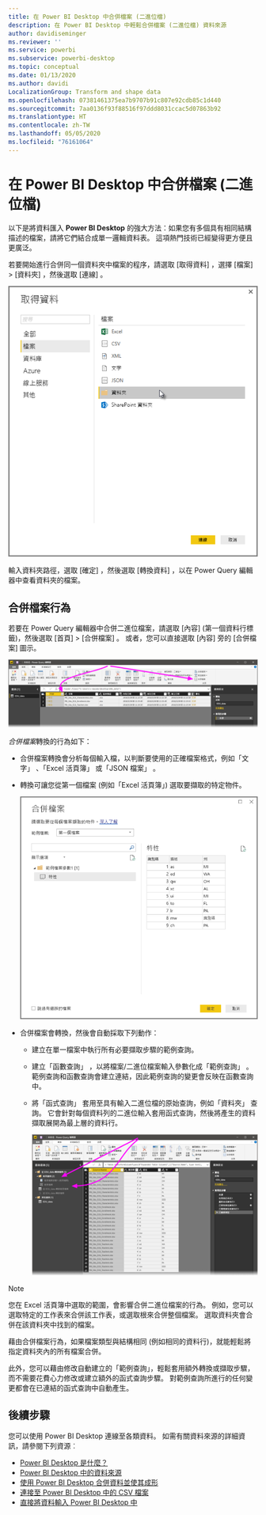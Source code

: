 ```yaml
---
title: 在 Power BI Desktop 中合併檔案 (二進位檔)
description: 在 Power BI Desktop 中輕鬆合併檔案 (二進位檔) 資料來源
author: davidiseminger
ms.reviewer: ''
ms.service: powerbi
ms.subservice: powerbi-desktop
ms.topic: conceptual
ms.date: 01/13/2020
ms.author: davidi
LocalizationGroup: Transform and shape data
ms.openlocfilehash: 07381461375ea7b9707b91c807e92cdb85c1d440
ms.sourcegitcommit: 7aa0136f93f88516f97ddd8031ccac5d07863b92
ms.translationtype: HT
ms.contentlocale: zh-TW
ms.lasthandoff: 05/05/2020
ms.locfileid: "76161064"
---
```

# <a name="combine-files-binaries-in-power-bi-desktop"></a>在 Power BI Desktop 中合併檔案 (二進位檔)

以下是將資料匯入 **Power BI Desktop** 的強大方法：如果您有多個具有相同結構描述的檔案，請將它們結合成單一邏輯資料表。 這項熱門技術已經變得更方便且更廣泛。

若要開始進行合併同一個資料夾中檔案的程序，請選取 [取得資料]  ，選擇 [檔案]   >  [資料夾]  ，然後選取 [連線]  。

![連線到資料夾檔案，[取得資料] 對話方塊，Power BI Desktop](media/desktop-combine-binaries/combine-binaries_1.png)

輸入資料夾路徑，選取 [確定]  ，然後選取 [轉換資料]  ，以在 Power Query 編輯器中查看資料夾的檔案。

## <a name="combine-files-behavior"></a>合併檔案行為

若要在 Power Query 編輯器中合併二進位檔案，請選取 [內容]  (第一個資料行標籤)，然後選取 [首頁]   >  [合併檔案]  。 或者，您可以直接選取 [內容]  旁的 [合併檔案]  圖示。

![合併檔案命令，Power Query 編輯器，Power BI Desktop](media/desktop-combine-binaries/combine-binaries_2a.png)

*合併檔案*轉換的行為如下：

* 合併檔案轉換會分析每個輸入檔，以判斷要使用的正確檔案格式，例如「文字」  、「Excel 活頁簿」  或「JSON 檔案」  。
* 轉換可讓您從第一個檔案 (例如「Excel 活頁簿」) 選取要擷取的特定物件。
  
  ![合併檔案對話方塊，Power Query 編輯器，Power BI Desktop](media/desktop-combine-binaries/combine-binaries_3.png)
* 合併檔案會轉換，然後會自動採取下列動作：
  
  * 建立在單一檔案中執行所有必要擷取步驟的範例查詢。
  * 建立「函數查詢」  ，以將檔案/二進位檔案輸入參數化成「範例查詢」  。 範例查詢和函數查詢會建立連結，因此範例查詢的變更會反映在函數查詢中。
  * 將「函式查詢」  套用至具有輸入二進位檔的原始查詢，例如「資料夾」  查詢。 它會針對每個資料列的二進位輸入套用函式查詢，然後將產生的資料擷取展開為最上層的資料行。

    ![合併檔案轉換的結果，Power Query 編輯器，Power BI Desktop](media/desktop-combine-binaries/combine-binaries_4.png)

> [!NOTE]
> 您在 Excel 活頁簿中選取的範圍，會影響合併二進位檔案的行為。 例如，您可以選取特定的工作表來合併該工作表，或選取根來合併整個檔案。 選取資料夾會合併在該資料夾中找到的檔案。 

藉由合併檔案行為，如果檔案類型與結構相同 (例如相同的資料行)，就能輕鬆將指定資料夾內的所有檔案合併。

此外，您可以藉由修改自動建立的「範例查詢」，輕鬆套用額外轉換或擷取步驟，而不需要花費心力修改或建立額外的函式查詢步驟。 對範例查詢所進行的任何變更都會在已連結的函式查詢中自動產生。

## <a name="next-steps"></a>後續步驟

您可以使用 Power BI Desktop 連線至各類資料。 如需有關資料來源的詳細資訊，請參閱下列資源︰

* [Power BI Desktop 是什麼？](desktop-what-is-desktop.md)
* [Power BI Desktop 中的資料來源](desktop-data-sources.md)
* [使用 Power BI Desktop 合併資料並使其成形](desktop-shape-and-combine-data.md)
* [連接至 Power BI Desktop 中的 CSV 檔案](desktop-connect-csv.md)
* [直接將資料輸入 Power BI Desktop 中](desktop-enter-data-directly-into-desktop.md)
